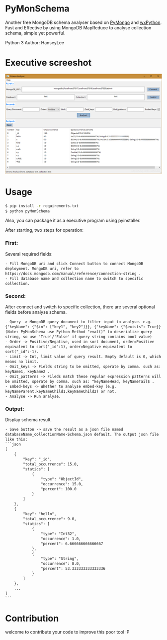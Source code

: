# PyMonSchema
Another free MongoDB schema analyser based on [PyMongo](https://github.com/mongodb/mongo-python-driver) and [wxPython](https://github.com/wxWidgets/wxPython).
Fast and Effective by using MongoDB MapReduce to analyse collection schema, simple yet powerful.

Python 3
Author: HanseyLee
# Executive screeshot
![examplePNG](static/examplePNG.PNG)

# Usage
```bash
$ pip install -r requirements.txt
$ python pyMonSchema
```
Also, you can package it as a executive program using pyinstaller.

After starting, two steps for operation:
### First:
Several required fields:

    - Fill MongoDB uri and click Connect button to connect MongoDB deployment. MongoDB uri, refer to https://docs.mongodb.com/manual/reference/connection-string .
    - Fill database name and collection name to switch to specific collection.

### Second:
After connect and switch to specific collection, there are several optional fields before analyse schema.

    - Query -> MongoDB query document to filter input to analyse. e.g. {"keyName": {"$in": ["key1", "key2"]}}, {"keyName": {"$exists": True}}(Note: PyMonSchema use Python Method "eval()" to deserialize query string, so use 'True'/'False' if query string contains bool value)
    - Order -> Positive/Negative, used in sort document, order=Positive equivalent to sort("_id":1), order=Negative equivalent to sort("_id":-1).
    - Limit -> Int, limit value of query result. Empty default is 0, which means no limit.
    - Omit_keys -> Fields string to be omitted, sperate by comma. such as: keyName1, keyName2 .
    - Omit_patterns -> Fileds match these regular expression patterns will be omitted, sperate by comma. such as: ^keyNameHead, keyNameTail$ .
    - Embed-keys -> Whether to analyse embed-key (e.g. keyNameParent.keyNameChild1.keyNameChild2) or not.
    - Analyse -> Run analyse.

### Output:
Display schema result.

    - Save button -> save the result as a json file named databaseName_collectionName-Schema.json default. The output json file like this:
    ```json
    [
        {
            "key": "_id",
            "total_occurrence": 15.0,
            "statics": [
                {
                    "type": "ObjectId",
                    "occurrence": 15.0,
                    "percent": 100.0
                }
            ]
        },
        {
            "key": "hello",
            "total_occurrence": 9.0,
            "statics": [
                {
                    "type": "Int32",
                    "occurrence": 1.0,
                    "percent": 6.666666666666667
                },
                {
                    "type": "String",
                    "occurrence": 8.0,
                    "percent": 53.333333333333336
                }
            ]
        },
        ...
    ]
    ```
# Contribution
welcome to contribute your code to improve this poor tool :P

